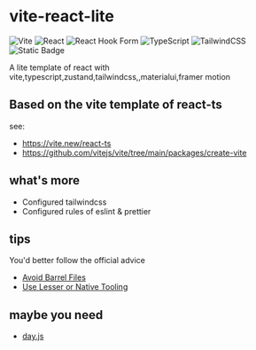 # vite-react-lite

![Vite](https://img.shields.io/badge/vite-%23646CFF.svg?style=for-the-badge&logo=vite&logoColor=white)
![React](https://img.shields.io/badge/react-%2320232a.svg?style=for-the-badge&logo=react&logoColor=%2361DAFB)
![React Hook Form](https://img.shields.io/badge/React%20Hook%20Form-%23EC5990.svg?style=for-the-badge&logo=reacthookform&logoColor=white)
![TypeScript](https://img.shields.io/badge/typescript-%23007ACC.svg?style=for-the-badge&logo=typescript&logoColor=white)
![TailwindCSS](https://img.shields.io/badge/tailwindcss-%2338B2AC.svg?style=for-the-badge&logo=tailwind-css&logoColor=white)
![Static Badge](https://img.shields.io/badge/Zustand-red?style=for-the-badge&logoSize=auto)

A lite template of react with vite,typescript,zustand,tailwindcss,,materialui,framer motion

## Based on the vite template of react-ts

see:

-   https://vite.new/react-ts
-   https://github.com/vitejs/vite/tree/main/packages/create-vite

## what's more

-   Configured tailwindcss
-   Configured rules of eslint & prettier

## tips

You'd better follow the official advice

-   [Avoid Barrel Files](https://vitejs.dev/guide/performance.html#avoid-barrel-files)
-   [Use Lesser or Native Tooling](https://vitejs.dev/guide/performance.html#use-lesser-or-native-tooling)

## maybe you need

-   [day.js](https://day.js.org/)
